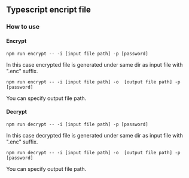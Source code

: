 ## Typescript encript file

### How to use

#### Encrypt

```
npm run encrypt -- -i [input file path] -p [password]
```

In this case encrypted file is generated under same dir as input file with ".enc" suffix.

```
npm run encrypt -- -i [input file path] -o  [output file path] -p [password]
```

You can specify output file path.

#### Decrypt

```
npm run decrypt -- -i [input file path] -p [password]
```

In this case decrypted file is generated under same dir as input file with ".enc" suffix.

```
npm run decrypt -- -i [input file path] -o  [output file path] -p [password]
```

You can specify output file path.
